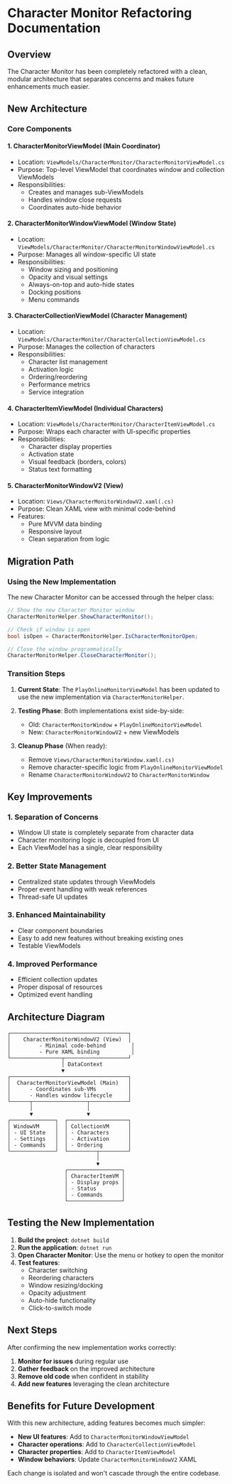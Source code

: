 # Character Monitor Refactoring Documentation

## Overview
The Character Monitor has been completely refactored with a clean, modular architecture that separates concerns and makes future enhancements much easier.

## New Architecture

### Core Components

#### 1. **CharacterMonitorViewModel** (Main Coordinator)
- Location: `ViewModels/CharacterMonitor/CharacterMonitorViewModel.cs`
- Purpose: Top-level ViewModel that coordinates window and collection ViewModels
- Responsibilities:
  - Creates and manages sub-ViewModels
  - Handles window close requests
  - Coordinates auto-hide behavior

#### 2. **CharacterMonitorWindowViewModel** (Window State)
- Location: `ViewModels/CharacterMonitor/CharacterMonitorWindowViewModel.cs`
- Purpose: Manages all window-specific UI state
- Responsibilities:
  - Window sizing and positioning
  - Opacity and visual settings
  - Always-on-top and auto-hide states
  - Docking positions
  - Menu commands

#### 3. **CharacterCollectionViewModel** (Character Management)
- Location: `ViewModels/CharacterMonitor/CharacterCollectionViewModel.cs`
- Purpose: Manages the collection of characters
- Responsibilities:
  - Character list management
  - Activation logic
  - Ordering/reordering
  - Performance metrics
  - Service integration

#### 4. **CharacterItemViewModel** (Individual Characters)
- Location: `ViewModels/CharacterMonitor/CharacterItemViewModel.cs`
- Purpose: Wraps each character with UI-specific properties
- Responsibilities:
  - Character display properties
  - Activation state
  - Visual feedback (borders, colors)
  - Status text formatting

#### 5. **CharacterMonitorWindowV2** (View)
- Location: `Views/CharacterMonitorWindowV2.xaml(.cs)`
- Purpose: Clean XAML view with minimal code-behind
- Features:
  - Pure MVVM data binding
  - Responsive layout
  - Clean separation from logic

## Migration Path

### Using the New Implementation

The new Character Monitor can be accessed through the helper class:

```csharp
// Show the new Character Monitor window
CharacterMonitorHelper.ShowCharacterMonitor();

// Check if window is open
bool isOpen = CharacterMonitorHelper.IsCharacterMonitorOpen;

// Close the window programmatically
CharacterMonitorHelper.CloseCharacterMonitor();
```

### Transition Steps

1. **Current State**: The `PlayOnlineMonitorViewModel` has been updated to use the new implementation via `CharacterMonitorHelper`.

2. **Testing Phase**: Both implementations exist side-by-side:
   - Old: `CharacterMonitorWindow` + `PlayOnlineMonitorViewModel`
   - New: `CharacterMonitorWindowV2` + new ViewModels

3. **Cleanup Phase** (When ready):
   - Remove `Views/CharacterMonitorWindow.xaml(.cs)`
   - Remove character-specific logic from `PlayOnlineMonitorViewModel`
   - Rename `CharacterMonitorWindowV2` to `CharacterMonitorWindow`

## Key Improvements

### 1. **Separation of Concerns**
- Window UI state is completely separate from character data
- Character monitoring logic is decoupled from UI
- Each ViewModel has a single, clear responsibility

### 2. **Better State Management**
- Centralized state updates through ViewModels
- Proper event handling with weak references
- Thread-safe UI updates

### 3. **Enhanced Maintainability**
- Clear component boundaries
- Easy to add new features without breaking existing ones
- Testable ViewModels

### 4. **Improved Performance**
- Efficient collection updates
- Proper disposal of resources
- Optimized event handling

## Architecture Diagram

```
┌─────────────────────────────────────┐
│    CharacterMonitorWindowV2 (View)  │
│         - Minimal code-behind        │
│         - Pure XAML binding          │
└────────────────┬────────────────────┘
                 │ DataContext
                 ▼
┌─────────────────────────────────────┐
│  CharacterMonitorViewModel (Main)   │
│      - Coordinates sub-VMs          │
│      - Handles window lifecycle     │
└──────┬─────────────────┬────────────┘
       │                 │
       ▼                 ▼
┌──────────────┐  ┌───────────────────┐
│ WindowVM     │  │ CollectionVM      │
│ - UI State   │  │ - Characters      │
│ - Settings   │  │ - Activation      │
│ - Commands   │  │ - Ordering        │
└──────────────┘  └─────────┬─────────┘
                            │
                            ▼
                  ┌─────────────────┐
                  │ CharacterItemVM │
                  │ - Display props │
                  │ - Status        │
                  │ - Commands      │
                  └─────────────────┘
```

## Testing the New Implementation

1. **Build the project**: `dotnet build`
2. **Run the application**: `dotnet run`
3. **Open Character Monitor**: Use the menu or hotkey to open the monitor
4. **Test features**:
   - Character switching
   - Reordering characters
   - Window resizing/docking
   - Opacity adjustment
   - Auto-hide functionality
   - Click-to-switch mode

## Next Steps

After confirming the new implementation works correctly:

1. **Monitor for issues** during regular use
2. **Gather feedback** on the improved architecture
3. **Remove old code** when confident in stability
4. **Add new features** leveraging the clean architecture

## Benefits for Future Development

With this new architecture, adding features becomes much simpler:

- **New UI features**: Add to `CharacterMonitorWindowViewModel`
- **Character operations**: Add to `CharacterCollectionViewModel`
- **Character properties**: Add to `CharacterItemViewModel`
- **Window behaviors**: Update `CharacterMonitorWindowV2` XAML

Each change is isolated and won't cascade through the entire codebase.